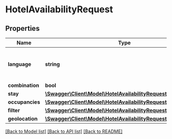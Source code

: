 # HotelAvailabilityRequest

## Properties
Name | Type | Description | Notes
------------ | ------------- | ------------- | -------------
**language** | **string** | language for description, default is EN | [optional] 
**combination** | **bool** |  | [optional] 
**stay** | [**\Swagger\Client\Model\HotelAvailabilityRequestStay**](HotelAvailabilityRequestStay.md) |  | [optional] 
**occupancies** | [**\Swagger\Client\Model\HotelAvailabilityRequestOccupancies[]**](HotelAvailabilityRequestOccupancies.md) |  | [optional] 
**filter** | [**\Swagger\Client\Model\HotelAvailabilityRequestFilter**](HotelAvailabilityRequestFilter.md) |  | [optional] 
**geolocation** | [**\Swagger\Client\Model\HotelAvailabilityRequestGeolocation**](HotelAvailabilityRequestGeolocation.md) |  | [optional] 

[[Back to Model list]](../../README.md#documentation-for-models) [[Back to API list]](../../README.md#documentation-for-api-endpoints) [[Back to README]](../../README.md)


